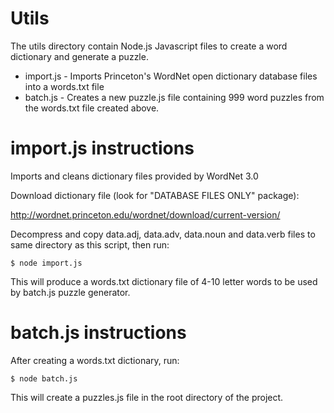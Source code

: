 # Utils

The utils directory contain Node.js Javascript files to create a word dictionary and generate a puzzle.

* import.js - Imports Princeton's WordNet open dictionary database files into a words.txt file
* batch.js - Creates a new puzzle.js file containing 999 word puzzles from the words.txt file created above.



# import.js instructions

Imports and cleans dictionary files provided by WordNet 3.0

Download dictionary file (look for "DATABASE FILES ONLY" package):

http://wordnet.princeton.edu/wordnet/download/current-version/

Decompress and copy data.adj, data.adv, data.noun and data.verb files 
to same directory as this script, then run:

	$ node import.js 

This will produce a words.txt dictionary file of 4-10 letter words 
to be used by batch.js puzzle generator.



# batch.js instructions

After creating a words.txt dictionary, run:

	$ node batch.js

This will create a puzzles.js file in the root directory of the project.